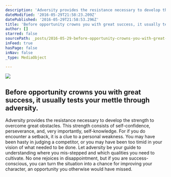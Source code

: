 ```yaml
---
description: 'Adversity provides the resistance necessary to develop the strength to overcome great obstacles. This strength consists of self-confidence, perseverance, and, very importantly, self-knowledge. For if you do encounter a setback, it is a clue to a personal weakness. You may have been hasty in judging a competitor, or you may have been too timid in your vision of what needed to be done. Let adversity be your guide to understanding where you mis-stepped and which qualities you need to cultivate. No one rejoices in disappointment, but if you are success-conscious, you can turn the situation into a chance for improving your character, an opportunity you otherwise would have missed. '
dateModified: '2016-05-29T21:58:23.209Z'
datePublished: '2016-05-29T21:58:53.296Z'
title: 'Before opportunity crowns you with great success, it usually tests your mettle through adversity.'
author: []
starred: false
sourcePath: _posts/2016-05-29-before-opportunity-crowns-you-with-great-success-it-usually.md
inFeed: true
hasPage: false
inNav: false
_type: MediaObject

---
```

<article style=""><img src="https://the-grid-user-content.s3-us-west-2.amazonaws.com/1c01d074-a356-43cc-a0f5-86c21f476e9e.jpg" /><h1>Before opportunity crowns you with great success, it usually tests your mettle through adversity.</h1><p>Adversity provides the resistance necessary to develop the strength to overcome great obstacles. This strength consists of self-confidence, perseverance, and, very importantly, self-knowledge. For if you do encounter a setback, it is a clue to a personal weakness. You may have been hasty in judging a competitor, or you may have been too timid in your vision of what needed to be done. Let adversity be your guide to understanding where you mis-stepped and which qualities you need to cultivate. No one rejoices in disappointment, but if you are success-conscious, you can turn the situation into a chance for improving your character, an opportunity you otherwise would have missed. </p></article>